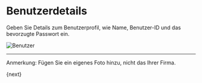 <!-- add-breadcrumbs -->
# Benutzerdetails


Geben Sie Details zum Benutzerprofil, wie Name, Benutzer-ID und das bevorzugte Passwort ein.

<img alt="Benutzer" class="screenshot"
src="{{docs_base_url}}/assets/img/setup-wizard/step-3.png">

---

Anmerkung: Fügen Sie ein eigenes Foto hinzu, nicht das Ihrer Firma.

{next}
